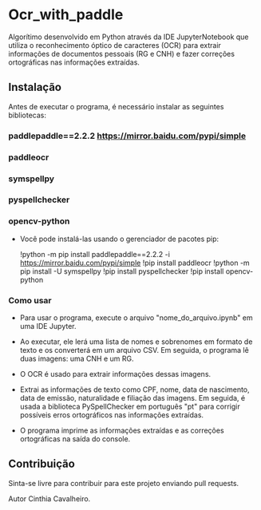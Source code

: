 # Ocr_with_paddle
Algorítimo desenvolvido em Python através da IDE JupyterNotebook que utiliza o reconhecimento óptico de caracteres (OCR) para extrair informações de documentos pessoais (RG e CNH) e fazer correções ortográficas nas informações extraídas.

## Instalação
Antes de executar o programa, é necessário instalar as seguintes bibliotecas:

### paddlepaddle==2.2.2  https://mirror.baidu.com/pypi/simple
### paddleocr
### symspellpy
### pyspellchecker
### opencv-python

- Você pode instalá-las usando o gerenciador de pacotes pip:

  !python -m pip install paddlepaddle==2.2.2 -i https://mirror.baidu.com/pypi/simple
  !pip install paddleocr
  !python -m pip install -U symspellpy
  !pip install pyspellchecker
  !pip install opencv-python

### Como usar

* Para usar o programa, execute o arquivo "nome_do_arquivo.ipynb" em uma IDE Jupyter.
* Ao executar, ele lerá uma lista de nomes e sobrenomes em formato de texto e os converterá em um arquivo CSV. Em seguida, o programa lê duas imagens: uma CNH e um RG. 
* O OCR é usado para extrair informações dessas imagens.
* Extrai as informações de texto como CPF, nome, data de nascimento, data de emissão, naturalidade e filiação das imagens. Em seguida, é usada a biblioteca PySpellChecker em português "pt" para corrigir possíveis erros ortográficos nas informações extraídas.

* O programa imprime as informações extraídas e as correções ortográficas na saída do console.

## Contribuição
Sinta-se livre para contribuir para este projeto enviando pull requests.

Autor
Cinthia Cavalheiro.
